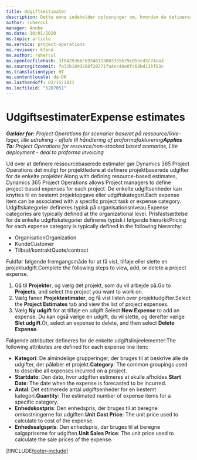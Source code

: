```yaml
---
title: Udgiftsestimater
description: Dette emne indeholder oplysninger om, hvordan du definerer eller estimerer projektbaserede udgifter.
author: ruhercul
manager: Annbe
ms.date: 10/01/2020
ms.topic: article
ms.service: project-operations
ms.reviewer: kfend
ms.author: ruhercul
ms.openlocfilehash: 3f0429366c69346113003355679c055cd2c74ca3
ms.sourcegitcommit: fa32b1893286f20271fa4ec4be8fc68bd135f53c
ms.translationtype: HT
ms.contentlocale: da-DK
ms.lasthandoff: 02/15/2021
ms.locfileid: "5287051"
---
```

# <a name="expense-estimates"></a><span data-ttu-id="19604-103">Udgiftsestimater</span><span class="sxs-lookup"><span data-stu-id="19604-103">Expense estimates</span></span>
<span data-ttu-id="19604-104">_**Gælder for:** Project Operations for scenarier baseret på ressource/ikke-lager, lille udrulning - aftale til håndtering af proformafakturering_</span><span class="sxs-lookup"><span data-stu-id="19604-104">_**Applies To:** Project Operations for resource/non-stocked based scenarios, Lite deployment - deal to proforma invoicing_</span></span>

<span data-ttu-id="19604-105">Ud over at definere ressourcebaserede estimater gør Dynamics 365 Project Operations det muligt for projektledere at definere projektbaserede udgifter for de enkelte projekter.</span><span class="sxs-lookup"><span data-stu-id="19604-105">Along with defining resource-based estimates, Dynamics 365 Project Operations allows Project managers to define project-based expenses for each project.</span></span> <span data-ttu-id="19604-106">De enkelte udgiftsenheder kan knyttes til en bestemt projektopgave eller udgiftskategori.</span><span class="sxs-lookup"><span data-stu-id="19604-106">Each expense item can be associated with a specific project task or expense category.</span></span> <span data-ttu-id="19604-107">Udgiftskategorier defineres typisk på organisationsniveau.</span><span class="sxs-lookup"><span data-stu-id="19604-107">Expense categories are typically defined at the organizational level.</span></span> <span data-ttu-id="19604-108">Prisfastsættelse for de enkelte udgiftskategorier defineres typisk i følgende hierarki:</span><span class="sxs-lookup"><span data-stu-id="19604-108">Pricing for each expense category is typically defined in the following hierarchy:</span></span>

- <span data-ttu-id="19604-109">Organisation</span><span class="sxs-lookup"><span data-stu-id="19604-109">Organization</span></span>
- <span data-ttu-id="19604-110">Kunde</span><span class="sxs-lookup"><span data-stu-id="19604-110">Customer</span></span>
- <span data-ttu-id="19604-111">Tilbud/kontrakt</span><span class="sxs-lookup"><span data-stu-id="19604-111">Quote/contract</span></span>

<span data-ttu-id="19604-112">Fuldfør følgende fremgangsmåde for at få vist, tilføje eller slette en projektudgift.</span><span class="sxs-lookup"><span data-stu-id="19604-112">Complete the following steps to view, add, or delete a project expense.</span></span>

1. <span data-ttu-id="19604-113">Gå til **Projekter**, og vælg det projekt, som du vil arbejde på.</span><span class="sxs-lookup"><span data-stu-id="19604-113">Go to **Projects**, and select the project you want to work on.</span></span>
2. <span data-ttu-id="19604-114">Vælg fanen **Projektestimater**, og få vist listen over projektudgifter.</span><span class="sxs-lookup"><span data-stu-id="19604-114">Select the **Project Estimates** tab and view the list of project expenses.</span></span>
3. <span data-ttu-id="19604-115">Vælg **Ny udgift** for at tilføje en udgift.</span><span class="sxs-lookup"><span data-stu-id="19604-115">Select **New Expense** to add an expense.</span></span> <span data-ttu-id="19604-116">Du kan også vælge en udgift, du vil slette, og derefter vælge **Slet udgift**.</span><span class="sxs-lookup"><span data-stu-id="19604-116">Or, select an expense to delete, and then select **Delete Expense**.</span></span>

<span data-ttu-id="19604-117">Følgende attributter defineres for de enkelte udgiftslinjeelementer:</span><span class="sxs-lookup"><span data-stu-id="19604-117">The following attributes are defined for each expense line item:</span></span>

- <span data-ttu-id="19604-118">**Kategori**: De almindelige grupperinger, der bruges til at beskrive alle de udgifter, der påløber et projekt.</span><span class="sxs-lookup"><span data-stu-id="19604-118">**Category**: The common groupings used to describe all expenses incurred on a project.</span></span>
- <span data-ttu-id="19604-119">**Startdato**: Den dato, hvor udgiften estimeres at skulle afholdes.</span><span class="sxs-lookup"><span data-stu-id="19604-119">**Start Date**: The date when the expense is forecasted to be incurred.</span></span>
- <span data-ttu-id="19604-120">**Antal**: Det estimerede antal udgiftsenheder for en bestemt kategori.</span><span class="sxs-lookup"><span data-stu-id="19604-120">**Quantity**: The estimated number of expense items for a specific category.</span></span>
- <span data-ttu-id="19604-121">**Enhedskostpris**: Den enhedspris, der bruges til at beregne omkostningerne for udgiften.</span><span class="sxs-lookup"><span data-stu-id="19604-121">**Unit Cost Price**: The unit price used to calculate to cost of the expense.</span></span>
- <span data-ttu-id="19604-122">**Enhedssalgspris**: Den enhedspris, der bruges til at beregne salgspriserne for udgiften.</span><span class="sxs-lookup"><span data-stu-id="19604-122">**Unit Sales Price**: The unit price used to calculate the sale prices of the expense.</span></span>



[!INCLUDE[footer-include](../includes/footer-banner.md)]
